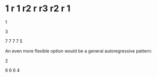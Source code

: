 # 1 r 1 r2 r r3 r2 r 1

1

3

7 7 7 7 5

An even more ﬂexible option would be a general autoregressive pattern:

2

6 6 6 4
